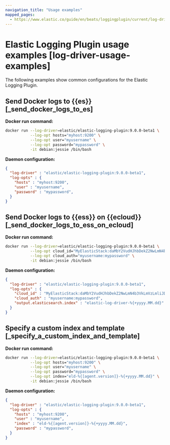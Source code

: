 ```yaml
---
navigation_title: "Usage examples"
mapped_pages:
  - https://www.elastic.co/guide/en/beats/loggingplugin/current/log-driver-usage-examples.html
---
```


# Elastic Logging Plugin usage examples [log-driver-usage-examples]


The following examples show common configurations for the Elastic Logging Plugin.


## Send Docker logs to {{es}} [_send_docker_logs_to_es]

**Docker run command:**

```sh
docker run --log-driver=elastic/elastic-logging-plugin:9.0.0-beta1 \
           --log-opt hosts="myhost:9200" \
           --log-opt user="myusername" \
           --log-opt password="mypassword" \
           -it debian:jessie /bin/bash
```

**Daemon configuration:**

```json
{
  "log-driver" : "elastic/elastic-logging-plugin:9.0.0-beta1",
  "log-opts" : {
    "hosts" : "myhost:9200",
    "user" : "myusername",
    "password" : "mypassword",
  }
}
```


## Send Docker logs to {{ess}} on {{ecloud}} [_send_docker_logs_to_ess_on_ecloud]

**Docker run command:**

```sh
docker run --log-driver=elastic/elastic-logging-plugin:9.0.0-beta1 \
           --log-opt cloud_id="MyElasticStack:daMbY2VudHJhbDekZ2NwLmN4b3VkLmVzLmliJDVkYmQwtGJiYjs0NTRiN4Q5ODJmNGUwm1IxZmFkNjM5JDFiNjdkMDE4MTgxMTQzNTM5ZGFiYWJjZmY0OWIyYWE5" \
           --log-opt cloud_auth="myusername:mypassword" \
           -it debian:jessie /bin/bash
```

**Daemon configuration:**

```json
{
  "log-driver" : "elastic/elastic-logging-plugin:9.0.0-beta1",
  "log-opts" : {
    "cloud_id" : "MyElasticStack:daMbY2VudHJhbDekZ2NwLmN4b3VkLmVzLmliJDVkYmQwtGJiYjs0NTRiN4Q5ODJmNGUwm1IxZmFkNjM5JDFiNjdkMDE4MTgxMTQzNTM5ZGFiYWJjZmY0OWIyYWE5",
    "cloud_auth" : "myusername:mypassword",
    "output.elasticsearch.index" : "elastic-log-driver-%{+yyyy.MM.dd}"
  }
}
```


## Specify a custom index and template [_specify_a_custom_index_and_template]

**Docker run command:**

```sh
docker run --log-driver=elastic/elastic-logging-plugin:9.0.0-beta1 \
           --log-opt hosts="myhost:9200" \
           --log-opt user="myusername" \
           --log-opt password="mypassword" \
           --log-opt index="eld-%{[agent.version]}-%{+yyyy.MM.dd}" \
           -it debian:jessie /bin/bash
```

**Daemon configuration:**

```json
{
  "log-driver" : "elastic/elastic-logging-plugin:9.0.0-beta1",
  "log-opts" : {
    "hosts" : "myhost:9200",
    "user" : "myusername",
    "index" : "eld-%{[agent.version]}-%{+yyyy.MM.dd}",
    "password" : "mypassword",
  }
}
```

